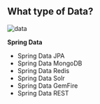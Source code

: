 <!-- .element: class="textleft-imageright" -->
## What type of Data?

![data](slides/images/data.png)

**Spring Data**
* Spring Data JPA
* Spring Data MongoDB
* Spring Data Redis
* Spring Data Solr
* Spring Data GemFire
* Spring Data REST
